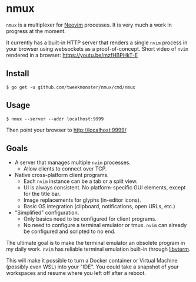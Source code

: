 # nmux

`nmux` is a multiplexer for [Neovim][] processes.  It is very much a work in
progress at the moment.

It currently has a built-in HTTP server that renders a single `nvim` process in
your browser using websockets as a proof-of-concept.  Short video of `nvim`
rendered in a browser: https://youtu.be/mzfHBPHkT-E

## Install

```
$ go get -u github.com/tweekmonster/nmux/cmd/nmux
```

## Usage

```
$ nmux --server --addr localhost:9999
```

Then point your browser to [http://localhost:9999/](http://localhost:9999/)


## Goals

- A server that manages multiple `nvim` processes.
  - Allow clients to connect over TCP.
- Native cross-platform client programs.
  - Each `nvim` instance can be a tab or a split view.
  - UI is always consistent.  No platform-specific GUI elements, except for the
    title bar.
  - Image replacements for glyphs (in-editor icons).
  - Basic OS integration (clipboard, notifications, open URLs, etc.)
- "Simplified" configuration.
  - Only basics need to be configured for client programs.
  - No need to configure a terminal emulator or tmux.  `nvim` can already be
    configured and scripted to no end.

The ultimate goal is to make the terminal emulator an obsolete program in my
daily work.  `nvim` has reliable terminal emulation built-in through
[libvterm][].

This will make it possible to turn a Docker container or Virtual Machine
(possibly even WSL) into your "IDE".  You could take a snapshot of your
workspaces and resume where you left off after a reboot.


[Neovim]: https://github.com/neovim/neovim
[libvterm]: https://github.com/neovim/libvterm
